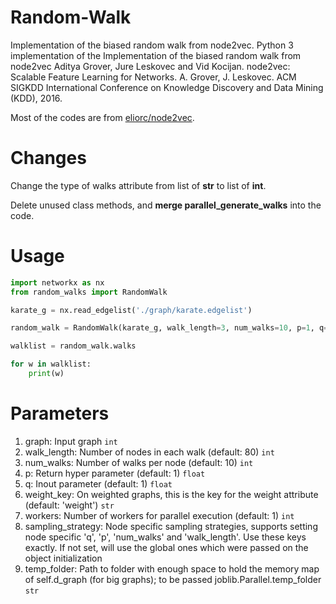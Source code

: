 # Random-Walk

Implementation of the biased random walk from node2vec.
Python 3 implementation of the Implementation of the biased random walk from node2vec Aditya Grover, Jure Leskovec and Vid Kocijan. node2vec: Scalable Feature Learning for Networks. A. Grover, J. Leskovec. ACM SIGKDD International Conference on Knowledge Discovery and Data Mining (KDD), 2016.

Most of the codes are from [eliorc/node2vec](https://github.com/eliorc/node2vec).

# Changes

Change the type of walks attribute from list of **str** to list of **int**.

Delete unused class methods, and **merge parallel_generate_walks** into the code.

# Usage

```python
import networkx as nx
from random_walks import RandomWalk

karate_g = nx.read_edgelist('./graph/karate.edgelist')

random_walk = RandomWalk(karate_g, walk_length=3, num_walks=10, p=1, q=1, workers=6)

walklist = random_walk.walks

for w in walklist:
    print(w)

```

# Parameters

1. graph: Input graph `int`
2. walk_length: Number of nodes in each walk (default: 80) `int`
3. num_walks: Number of walks per node (default: 10) `int`
4. p: Return hyper parameter (default: 1) `float`
5. q: Inout parameter (default: 1) `float`
6. weight_key: On weighted graphs, this is the key for the weight attribute (default: 'weight') `str`
7. workers: Number of workers for parallel execution (default: 1) `int`
8. sampling_strategy: Node specific sampling strategies, supports setting node specific 'q', 'p', 'num_walks' and 'walk_length'. Use these keys exactly. If not set, will use the global ones which were passed on the object initialization
9. temp_folder: Path to folder with enough space to hold the memory map of self.d_graph (for big graphs); to be passed joblib.Parallel.temp_folder `str`

